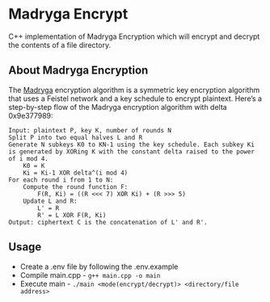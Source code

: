 # Madryga Encrypt

C++ implementation of Madryga Encryption which will encrypt and decrypt the contents of a file directory.

## About Madryga Encryption

The [Madryga](https://cocomelonc.github.io/malware/2023/03/09/malware-av-evasion-13.html) encryption algorithm is a symmetric key encryption algorithm that uses a Feistel network and a key schedule to encrypt plaintext. Here’s a step-by-step flow of the Madryga encryption algorithm with delta 0x9e377989:

    Input: plaintext P, key K, number of rounds N
    Split P into two equal halves L and R
    Generate N subkeys K0 to KN-1 using the key schedule. Each subkey Ki is generated by XORing K with the constant delta raised to the power of i mod 4.
        K0 = K
        Ki = Ki-1 XOR delta^(i mod 4)
    For each round i from 1 to N:
        Compute the round function F:
            F(R, Ki) = ((R <<< 7) XOR Ki) + (R >>> 5)
        Update L and R:
            L' = R
            R' = L XOR F(R, Ki)
    Output: ciphertext C is the concatenation of L' and R'.

## Usage

-   Create a .env file by following the .env.example
-   Compile main.cpp - `g++ main.cpp -o main`
-   Execute main - `./main <mode(encrypt/decrypt)> <directory/file address>`
